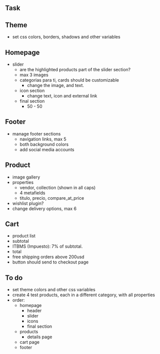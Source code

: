 ## Task

## Theme

- set css colors, borders, shadows and other variables

## Homepage

- slider
  - are the highlighted products part of the slider section?
  - max 3 images
  - categorias para ti, cards should be customizable
    - change the image, and text.
  - icon section
    - change text, icon and external link
  - final section
    - 50 - 50

## Footer

- manage footer sections
  - navigation links, max 5
  - both background colors
  - add social media accounts

## Product

- image gallery
- properties
  - vendor, collection (shown in all caps)
  - 4 metafields
  - titulo, precio, compare_at_price
- wishlist plugin?
- change delivery options, max 6

## Cart

- product list
- subtotal
- ITBMS (Impuesto): 7% of subtotal.
- total
- free shipping orders above 200usd
- button should send to checkout page

## To do

- set theme colors and other css variables
- create 4 test products, each in a different category, with all properties
- order:
  - homepage
    - header
    - slider
    - icons
    - final section
  - products
    - details page
  - cart page
  - footer
